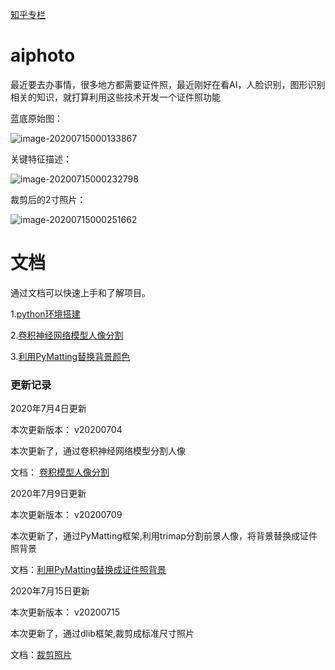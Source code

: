[知乎专栏](https://www.zhihu.com/people/itlf/columns)

# aiphoto
最近要去办事情，很多地方都需要证件照，最近刚好在看AI，人脸识别，图形识别相关的知识，就打算利用这些技术开发一个证件照功能

蓝底原始图：

![image-20200715000133867](https://raw.githubusercontent.com/wiki/itainf/aiphoto/裁剪照片.assets/image-20200715000133867.png)

关键特征描述：

![image-20200715000232798](https://raw.githubusercontent.com/wiki/itainf/aiphoto/裁剪照片.assets/image-20200715000232798.png)

裁剪后的2寸照片：

![image-20200715000251662](https://raw.githubusercontent.com/wiki/itainf/aiphoto/裁剪照片.assets/image-20200715000251662.png)


# 文档

通过文档可以快速上手和了解项目。

1.[python环境搭建](https://github.com/itainf/aiphoto/wiki/python%E7%8E%AF%E5%A2%83%E6%90%AD%E5%BB%BA)

2.[卷积神经网络模型人像分割](https://github.com/itainf/aiphoto/wiki/%E5%8D%B7%E7%A7%AF%E6%A8%A1%E5%9E%8B%E4%BA%BA%E5%83%8F%E5%88%86%E5%89%B2)

3.[利用PyMatting替换背景颜色](https://github.com/itainf/aiphoto/wiki/%E5%88%A9%E7%94%A8PyMatting%E7%B2%BE%E7%BB%86%E5%8C%96%E6%8A%A0%E5%9B%BE)


### 更新记录

2020年7月4日更新

本次更新版本： v20200704

本次更新了，通过卷积神经网络模型分割人像

文档： [卷积模型人像分割](https://github.com/itainf/aiphoto/wiki/%E5%8D%B7%E7%A7%AF%E6%A8%A1%E5%9E%8B%E4%BA%BA%E5%83%8F%E5%88%86%E5%89%B2)



2020年7月9日更新

本次更新版本： v20200709

本次更新了，通过PyMatting框架,利用trimap分割前景人像，将背景替换成证件照背景

文档：[利用PyMatting替换成证件照背景](https://github.com/itainf/aiphoto/wiki/%E5%88%A9%E7%94%A8PyMatting%E7%B2%BE%E7%BB%86%E5%8C%96%E6%8A%A0%E5%9B%BE)


2020年7月15日更新

本次更新版本： v20200715

本次更新了，通过dlib框架,裁剪成标准尺寸照片

文档：[裁剪照片](https://github.com/itainf/aiphoto/wiki/%E8%A3%81%E5%89%AA%E7%85%A7%E7%89%87)


